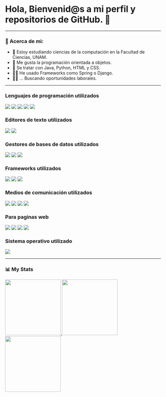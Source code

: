 <h1> Hola, Bienvenid@s a mi perfil y repositorios de GitHub. 👋 </h1>

---
### 📗 Acerca de mi:
- 🏫 Estoy estudiando ciencias de la computación en la Facultad de Ciencias, UNAM.
- 🥇 Me gusta la programación orientada a objetos.
- 📄 Se tratar con Java, Python, HTML y CSS.
- 👨‍💻 He usado Frameworks como Spring o Django.
- 👨‍💼 ... Buscando oportunidades laborales.

---

<h3>Lenguajes de programación utilizados</h3>
<div>
 <img src="https://img.shields.io/badge/java-%23ED8B00.svg?style=for-the-badge&logo=openjdk&logoColor=white">
 <img src="https://img.shields.io/badge/python-3670A0?style=for-the-badge&logo=python&logoColor=ffdd54">
 <img src="https://img.shields.io/badge/Haskell-5e5086?style=for-the-badge&logo=haskell&logoColor=white">
 <img src="https://img.shields.io/badge/c-%2300599C.svg?style=for-the-badge&logo=c&logoColor=white">
 <img src="https://img.shields.io/badge/elixir-%234B275F.svg?style=for-the-badge&logo=elixir&logoColor=white">
</div>
	
<h3>Editores de texto utilizados</h3>
<div>
	<img src="https://img.shields.io/badge/sublime_text-%23575757.svg?style=for-the-badge&logo=sublime-text&logoColor=important">
	<img src="https://img.shields.io/badge/Visual%20Studio-5C2D91.svg?style=for-the-badge&logo=visual-studio&logoColor=white">
</div>

<h3>Gestores de bases de datos utilizados</h3>
<div>
  <img src="https://img.shields.io/badge/postgres-%23316192.svg?style=for-the-badge&logo=postgresql&logoColor=white">
  <img src="https://img.shields.io/badge/MariaDB-003545?style=for-the-badge&logo=mariadb&logoColor=white">
  <img src="https://img.shields.io/badge/sqlite-%2307405e.svg?style=for-the-badge&logo=sqlite&logoColor=white">
</div>

<h3>Frameworks utilizados</h3>
<div>
 <img src="https://img.shields.io/badge/spring-%236DB33F.svg?style=for-the-badge&logo=spring&logoColor=white">
 <img src="https://img.shields.io/badge/django-%23092E20.svg?style=for-the-badge&logo=django&logoColor=white">
 <img src="https://img.shields.io/badge/Anaconda-%2344A833.svg?style=for-the-badge&logo=anaconda&logoColor=white">
</div>

<h3>Medios de comunicación utilizados</h3>
<div>
  <img src="https://img.shields.io/badge/Discord-7289DA?style=for-the-badge&logo=discord&logoColor=white">
  <img src="https://img.shields.io/badge/Slack-4A154B?style=for-the-badge&logo=slack&logoColor=white">
  <img src="https://img.shields.io/badge/Zoom-2D8CFF?style=for-the-badge&logo=zoom&logoColor=white">
  <img src="https://img.shields.io/badge/Gmail-D14836?style=for-the-badge&logo=gmail&logoColor=white">
</div>

<h3>Para paginas web</h3>
<div>
  <img src="https://img.shields.io/badge/HTML-239120?style=for-the-badge&logo=html5&logoColor=white">
  <img src="https://img.shields.io/badge/CSS-239120?&style=for-the-badge&logo=css3&logoColor=white">
  <img src="https://img.shields.io/badge/JavaScript-323330?style=for-the-badge&logo=javascript&logoColor=F7DF1E">
  <img src="https://img.shields.io/badge/Bootstrap-563D7C?style=for-the-badge&logo=bootstrap&logoColor=white">
</div>

<h3>Sistema operativo utilizado</h3>
<div>
  <img src="https://img.shields.io/badge/Windows-0078D6?style=for-the-badge&logo=windows&logoColor=white">
</div>

---
### 📊 My Stats
<div>
 <a href="https://github.com/ADLG">
 <img height="180em" src="https://streak-stats.demolab.com?user=ADLG&theme=dark&date_format=j%20M%5B%20Y%5D"> 
 <img height="180em" src="https://github-readme-stats.vercel.app/api?username=ADLG&show_icons=true&theme=dark">
</div>
<div><img height="180em" src="https://github-readme-stats.vercel.app/api/top-langs/?username=ADLG&layout=compact"></div>
 
